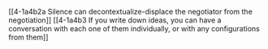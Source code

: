 [[4-1a4b2a Silence can decontextualize-displace the negotiator from the negotiation]]
[[4-1a4b3 If you write down ideas, you can have a conversation with each one of them individually, or with any configurations from them]]
